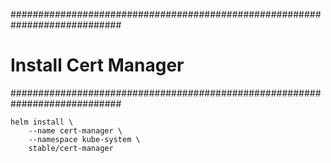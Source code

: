 ############################################################################
# Install Cert Manager 
############################################################################
```
helm install \
    --name cert-manager \
    --namespace kube-system \
    stable/cert-manager
```
